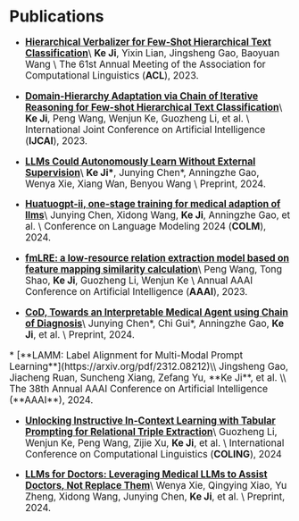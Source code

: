 # Publications

<div class='paper-box-text' style="font-size: larger;" markdown="1">

* [**Hierarchical Verbalizer for Few-Shot Hierarchical Text Classification**](https://aclanthology.org/2023.acl-long.164.pdf)\\
**Ke Ji**, Yixin Lian, Jingsheng Gao, Baoyuan Wang \\
The 61st Annual Meeting of the Association for Computational Linguistics (**ACL**), 2023.

</div>

<div class='paper-box-text' style="font-size: larger;" markdown="1">

* [**Domain-Hierarchy Adaptation via Chain of Iterative Reasoning for Few-shot Hierarchical Text Classification**](https://arxiv.org/pdf/2407.08959)\\
**Ke Ji**, Peng Wang, Wenjun Ke, Guozheng Li, et al. \\
International Joint Conference on Artificial Intelligence (**IJCAI**), 2023.

</div>

<div class='paper-box-text' style="font-size: larger;" markdown="1">

* [**LLMs Could Autonomously Learn Without External Supervision**](https://arxiv.org/pdf/2406.00606)\\
**Ke Ji\***, Junying Chen*, Anningzhe Gao, Wenya Xie, Xiang Wan, Benyou Wang \\
Preprint, 2024.
</div>

<div class='paper-box-text' style="font-size: larger;" markdown="1">

* [**Huatuogpt-ii, one-stage training for medical adaption of llms**](https://openreview.net/pdf?id=eJ3cHNu7ss)\\
Junying Chen, Xidong Wang, **Ke Ji**, Anningzhe Gao, et al. \\
Conference on Language Modeling 2024 (**COLM**), 2024.
</div>

<div class='paper-box-text' style="font-size: larger;" markdown="1">

* [**fmLRE: a low-resource relation extraction model based on feature mapping similarity calculation**](https://arxiv.org/abs/2311.09774)\\
Peng Wang, Tong Shao, **Ke Ji**, Guozheng Li, Wenjun Ke \\
Annual AAAI Conference on Artificial Intelligence (**AAAI**), 2023.

</div>


<div class='paper-box-text' style="font-size: larger;" markdown="1">

* [**CoD, Towards an Interpretable Medical Agent using Chain of Diagnosis**](https://arxiv.org/pdf/2407.13301)\\
Junying Chen\*, Chi Gui\*, Anningzhe Gao, **Ke Ji**, et al. \\
Preprint, 2024.
</div>

<div class='paper-box-text' style="font-size: larger;" markdown="1">
* [**LAMM: Label Alignment for Multi-Modal Prompt Learning**](https://arxiv.org/pdf/2312.08212)\\
Jingsheng Gao, Jiacheng Ruan, Suncheng Xiang, Zefang Yu, **Ke Ji**, et al. \\
The 38th Annual AAAI Conference on Artificial Intelligence (**AAAI**), 2024.

</div>

<div class='paper-box-text' style="font-size: larger;" markdown="1">

* [**Unlocking Instructive In-Context Learning with Tabular Prompting for Relational Triple Extraction**](https://arxiv.org/pdf/2402.13741)\\
Guozheng Li, Wenjun Ke, Peng Wang, Zijie Xu, **Ke Ji**, et al. \\
International Conference on Computational Linguistics (**COLING**), 2024
</div>

<div class='paper-box-text' style="font-size: larger;" markdown="1">


* [**LLMs for Doctors: Leveraging Medical LLMs to Assist Doctors, Not Replace Them**](https://arxiv.org/pdf/2406.18034)\\
Wenya Xie, Qingying Xiao, Yu Zheng, Xidong Wang, Junying Chen, **Ke Ji**, et al. \\
Preprint, 2024.
</div>
